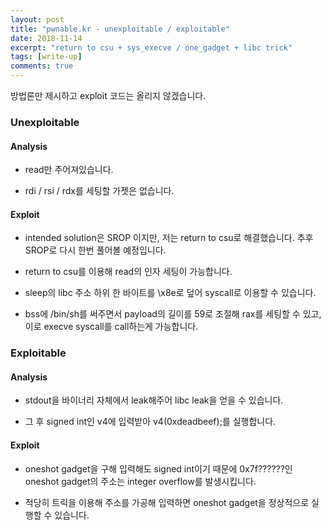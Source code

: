 ```yaml
---
layout: post
title: "pwnable.kr - unexploitable / exploitable"
date: 2018-11-14
excerpt: "return to csu + sys_execve / one_gadget + libc trick"
tags: [write-up]
comments: true
---
```

방법론만 제시하고 exploit 코드는 올리지 않겠습니다.

### Unexploitable

#### Analysis

- read만 주어져있습니다.

- rdi / rsi / rdx를 세팅할 가젯은 없습니다.

#### Exploit

- intended solution은 SROP 이지만, 저는 return to csu로 해결했습니다. 추후 SROP로 다시 한번 풀어볼 예정입니다.

- return to csu를 이용해 read의 인자 세팅이 가능합니다.

- sleep의 libc 주소 하위 한 바이트를 \x8e로 덮어 syscall로 이용할 수 있습니다.

- bss에 /bin/sh를 써주면서 payload의 길이를 59로 조절해 rax를 세팅할 수 있고, 이로 execve syscall를 call하는게 가능합니다.

### Exploitable

#### Analysis

- stdout을 바이너리 자체에서 leak해주어 libc leak을 얻을 수 있습니다.

- 그 후 signed int인 v4에 입력받아 v4(0xdeadbeef);를 실행합니다.

#### Exploit

- oneshot gadget을 구해 입력해도 signed int이기 때문에 0x7f??????인 oneshot gadget의 주소는 integer overflow를 발생시킵니다.

- 적당히 트릭을 이용해 주소를 가공해 입력하면 oneshot gadget을 정상적으로 실행할 수 있습니다.
